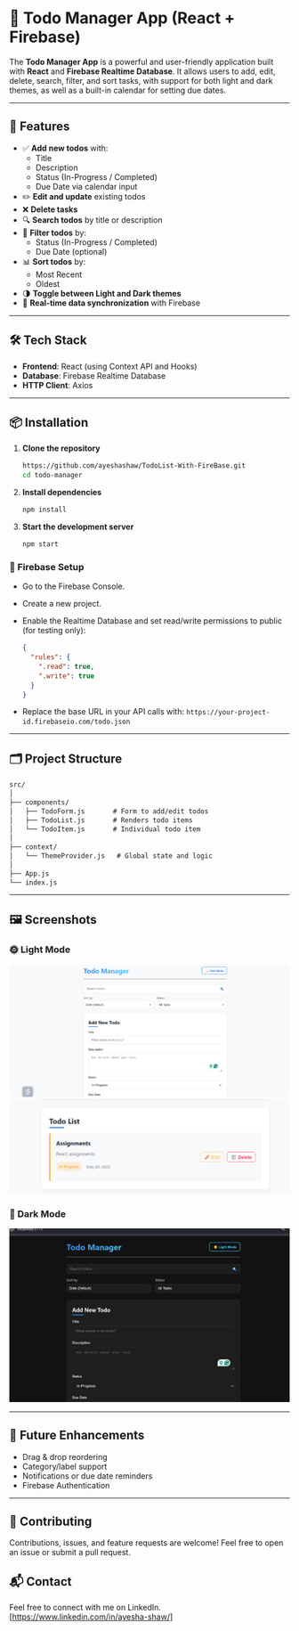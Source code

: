 # 📝 Todo Manager App (React + Firebase)

The **Todo Manager App** is a powerful and user-friendly application built with **React** and **Firebase Realtime Database**. It allows users to add, edit, delete, search, filter, and sort tasks, with support for both light and dark themes, as well as a built-in calendar for setting due dates.

---

## 🚀 Features

- ✅ **Add new todos** with:
  - Title
  - Description
  - Status (In-Progress / Completed)
  - Due Date via calendar input
- ✏️ **Edit and update** existing todos
- ❌ **Delete tasks**
- 🔍 **Search todos** by title or description
- 🎯 **Filter todos** by:
  - Status (In-Progress / Completed)
  - Due Date (optional)
- 📊 **Sort todos** by:
  - Most Recent
  - Oldest
- 🌗 **Toggle between Light and Dark themes**
- 🔄 **Real-time data synchronization** with Firebase

---

## 🛠️ Tech Stack

- **Frontend**: React (using Context API and Hooks)
- **Database**: Firebase Realtime Database
- **HTTP Client**: Axios

---

## 📦 Installation

1. **Clone the repository**
   ```bash https:
   https://github.com/ayeshashaw/TodoList-With-FireBase.git
   cd todo-manager
   ```

2. **Install dependencies**
   ```bash
   npm install
   ```

3. **Start the development server**
   ```bash
   npm start
   ```

### 🔧 Firebase Setup

- Go to the Firebase Console.
- Create a new project.
- Enable the Realtime Database and set read/write permissions to public (for testing only):
   ```json
   {
     "rules": {
       ".read": true,
       ".write": true
     }
   }
   ```

- Replace the base URL in your API calls with: `https://your-project-id.firebaseio.com/todo.json`

---

## 🗂️ Project Structure

```
src/
│
├── components/
│   ├── TodoForm.js       # Form to add/edit todos
│   ├── TodoList.js       # Renders todo items
│   └── TodoItem.js       # Individual todo item
│
├── context/
│   └── ThemeProvider.js   # Global state and logic
│
├── App.js
└── index.js
```

---

## 🖼️ Screenshots

### 🌞 Light Mode
![Light Mode](src/assets/img1.png)
![Light Mode](src/assets/img2.png)

### 🌙 Dark Mode
![Dark Mode](src/assets/img3.png)

---

## 📌 Future Enhancements

- Drag & drop reordering
- Category/label support
- Notifications or due date reminders
- Firebase Authentication

---

## 🙌 Contributing

Contributions, issues, and feature requests are welcome! Feel free to open an issue or submit a pull request.


## 📬 Contact
Feel free to connect with me on LinkedIn. [https://www.linkedin.com/in/ayesha-shaw/]
